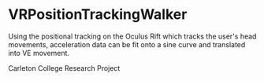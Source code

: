 # VRPositionTrackingWalker
Using the positional tracking on the Oculus Rift which tracks the user's head movements, acceleration data can be fit onto a sine curve and translated into VE movement.

Carleton College Research Project
